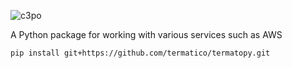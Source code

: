 ![c3po](https://user-images.githubusercontent.com/18128531/42134789-63beb068-7d85-11e8-909c-986514c1bffb.png)

A Python package for working with various services such as AWS

`pip install git+https://github.com/termatico/termatopy.git`
